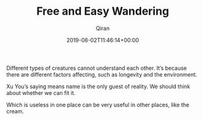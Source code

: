 ﻿---
title: Free and Easy Wandering
author: Qiran
type: post
date: 2019-08-02T11:46:14+00:00
aliases: ["/free-and-easy-wandering/"]
categories:
  - Chuang tzu

---
Different types of creatures cannot understand each other. It&#8217;s because there are different factors affecting, such as longevity and the environment.

Xu You&#8217;s saying means name is the only guest of reality. We should think about whether we can fit it.

Which is useless in one place can be very useful in other places, like the cream.
